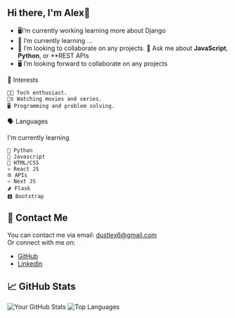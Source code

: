 ## Hi there, I'm Alex👋



- 🖥I’m currently working learning more about Django
- 🌱 I’m currently learning ...
- 👯  I’m looking to collaborate on any projects.
  💬 Ask me about **JavaScript**, **Python**, or **REST APIs
- 🖥 I’m looking forward to collaborate on any projects 

🌟 Interests

    👩‍💻 Tech enthusiast.
    🤷‍♀️ Watching movies and series.
    🖥 Programming and problem solving.


🗣 Languages

I'm currently learning

    🤖 Python
    🚀 Javascript
    📌 HTML/CSS
    ⚛️ React JS
    🌐 APIs
    ♾ Next JS
    🌶 Flask
    🅱 Bootstrap


## 💬 Contact Me

You can contact me via email: [dustlex6@gmail.com](alexnjoroge953@gmail.com)  
Or connect with me on:

- [GitHub](https://github.com/dustryx)
- [LinkedIn](https://www.linkedin.com/in/yourprofile)

## 📈 GitHub Stats

![Your GitHub Stats](https://github-readme-stats.vercel.app/api?username=dustryx&show_icons=true&theme=radical)
![Top Languages](https://github-readme-stats.vercel.app/api/top-langs/?username=dustryx&layout=compact&theme=radical)

